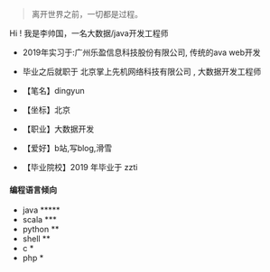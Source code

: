 > 离开世界之前，一切都是过程。

Hi ! 我是李帅国，一名大数据/java开发工程师
* 2019年实习于:广州乐盈信息科技股份有限公司, 传统的ava web开发
* 毕业之后就职于 北京掌上先机网络科技有限公司 , 大数据开发工程师

* 【笔名】dingyun
* 【坐标】北京
* 【职业】大数据开发
* 【爱好】b站,写blog,滑雪
* 【毕业院校】2019 年毕业于 zzti
#### 编程语言倾向
* java *****
* scala ***
* python **
* shell **
* c *
* php *
